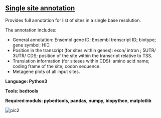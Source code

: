 

## [Single site annotation](https://github.com/BioInfoData/single_site_annotation)

Provides full annotation for list of sites in a single base resolution.

The annotation includes: 

* General annotation: Ensembl gene ID;  Ensembl trenscript ID; biotype; gene symbol; HID.
* Position in the transcript (for sites within genes): exon/ intron ;  5UTR/ 3UTR/ CDS;  position of the site within the transcript relative to TSS.
* Translation information (for siteses within CDS):  amino acid name; coding frame of the site; codon sequence.
* Metagene plots of all input sites.

**Language: Python3**

**Tools: bedtools**

**Required moduls: pybedtools, pandas, numpy, biopython, matplotlib**

![pic2](https://user-images.githubusercontent.com/93220699/183313469-d1b6086c-27c0-41ba-ba84-b2b26ffc9a65.png)




